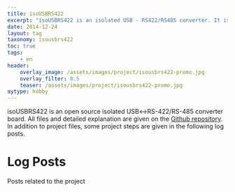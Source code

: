 ```yaml
---
title: isoUSBRS422
excerpt: "isoUSBRS422 is an isolated USB - RS422/RS485 converter. It is designed using KiCad."
date: 2014-12-24
layout: tag
taxonomy: isousbrs422
toc: true
tags:
    - en
header:
    overlay_image: /assets/images/project/isousbrs422-promo.jpg
    overlay_filter: 0.5
    teaser: /assets/images/project/isousbrs422-promo.jpg
aytype: hobby
---
```


isoUSBRS422 is an open source isolated USB↔RS-422/RS-485 converter board. All
files and detailed explanation are given on the
[Github repository](https://github.com/alperyazar/isoUSBRS422). In addition to
project files, some project steps are given in the following log posts.

# Log Posts

Posts related to the project
